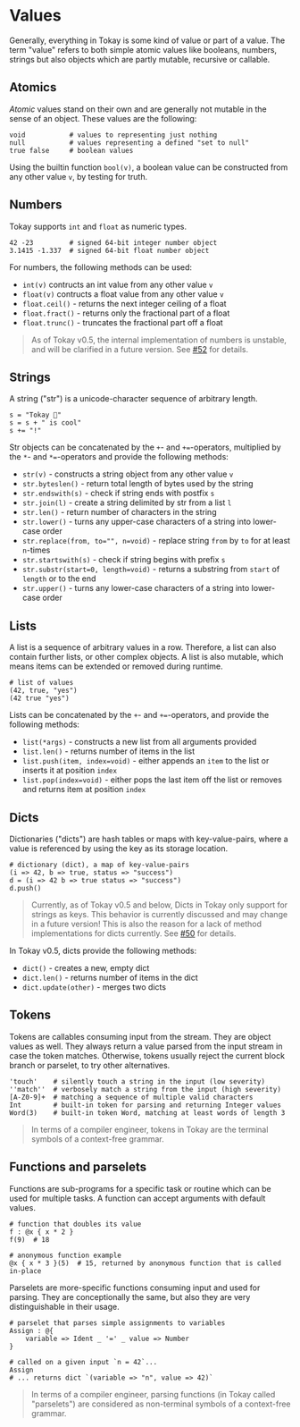 # Values

Generally, everything in Tokay is some kind of value or part of a value. The term "value" refers to both simple atomic values like booleans, numbers, strings but also objects which are partly mutable, recursive or callable.

## Atomics

*Atomic* values stand on their own and are generally not mutable in the sense of an object. These values are the following:

```tokay
void           # values to representing just nothing
null           # values representing a defined "set to null"
true false     # boolean values
```

Using the builtin function `bool(v)`, a boolean value can be constructed from any other value `v`, by testing for truth.

## Numbers

Tokay supports `int` and `float` as numeric types.

```tokay
42 -23         # signed 64-bit integer number object
3.1415 -1.337  # signed 64-bit float number object
```

For numbers, the following methods can be used:

- `int(v)` contructs an int value from any other value `v`
- `float(v)` contructs a float value from any other value `v`
- `float.ceil()` - returns the next integer ceiling of a float
- `float.fract()` - returns only the fractional part of a float
- `float.trunc()` - truncates the fractional part off a float

> As of Tokay v0.5, the internal implementation of numbers is unstable, and will be clarified in a future version. See [#52](https://github.com/tokay-lang/tokay/issues/52) for details.

## Strings

A string ("str") is a unicode-character sequence of arbitrary length.

```tokay
s = "Tokay 🦎"
s = s + " is cool"
s += "!"
```

Str objects can be concatenated by the `+`- and `+=`-operators, multiplied by the `*`- and `*=`-operators and provide the following methods:

- `str(v)` - constructs a string object from any other value `v`
- `str.byteslen()` - return total length of bytes used by the string
- `str.endswith(s)` - check if string ends with postfix `s`
- `str.join(l)` - create a string delimited by str from a list `l`
- `str.len()` - return number of characters in the string
- `str.lower()` - turns any upper-case characters of a string into lower-case order
- `str.replace(from, to="", n=void)` - replace string `from` by `to` for at least `n`-times
- `str.startswith(s)` - check if string begins with prefix `s`
- `str.substr(start=0, length=void)` - returns a substring from `start` of `length` or to the end
- `str.upper()` - turns any lower-case characters of a string into lower-case order

## Lists

A list is a sequence of arbitrary values in a row. Therefore, a list can also contain further lists, or other complex objects. A list is also mutable, which means items can be extended or removed during runtime.

```tokay
# list of values
(42, true, "yes")
(42 true "yes")
```

Lists can be concatenated by the `+`- and `+=`-operators, and provide the following methods:

- `list(*args)` - constructs a new list from all arguments provided
- `list.len()` - returns number of items in the list
- `list.push(item, index=void)` - either appends an `item` to the list or inserts it at position `index`
- `list.pop(index=void)` - either pops the last item off the list or removes and returns item at position `index`

## Dicts

Dictionaries ("dicts") are hash tables or maps with key-value-pairs, where a value is referenced by using the key as its storage location.

```tokay
# dictionary (dict), a map of key-value-pairs
(i => 42, b => true, status => "success")
d = (i => 42 b => true status => "success")
d.push()
```

> Currently, as of Tokay v0.5 and below, Dicts in Tokay only support for strings as keys. This behavior is currently discussed and may change in a future version! This is also the reason for a lack of method implementations for dicts currently. See [#50](https://github.com/tokay-lang/tokay/issues/50) for details.

In Tokay v0.5, dicts provide the following methods:

- `dict()` - creates a new, empty dict
- `dict.len()` - returns number of items in the dict
- `dict.update(other)` - merges two dicts

## Tokens

Tokens are callables consuming input from the stream. They are object values as well. They always return a value parsed from the input stream in case the token matches. Otherwise, tokens usually reject the current block branch or parselet, to try other alternatives.

```tokay
'touch'    # silently touch a string in the input (low severity)
''match''  # verbosely match a string from the input (high severity)
[A-Z0-9]+  # matching a sequence of multiple valid characters
Int        # built-in token for parsing and returning Integer values
Word(3)    # built-in token Word, matching at least words of length 3
```

> In terms of a compiler engineer, tokens in Tokay are the terminal symbols of a context-free grammar.

## Functions and parselets

Functions are sub-programs for a specific task or routine which can be used for multiple tasks. A function can accept arguments with default values.

```tokay
# function that doubles its value
f : @x { x * 2 }
f(9)  # 18

# anonymous function example
@x { x * 3 }(5)  # 15, returned by anonymous function that is called in-place
```

Parselets are more-specific functions consuming input and used for parsing. They are conceptionally the same, but also they are very distinguishable in their usage.

```
# parselet that parses simple assignments to variables
Assign : @{
    variable => Ident _ '=' _ value => Number
}

# called on a given input `n = 42`...
Assign
# ... returns dict `(variable => "n", value => 42)`
```

> In terms of a compiler engineer, parsing functions (in Tokay called "parselets") are considered as non-terminal symbols of a context-free grammar.
